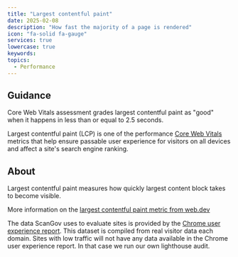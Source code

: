 ```yaml
---
title: "Largest contentful paint"
date: 2025-02-08
description: "How fast the majority of a page is rendered"
icon: "fa-solid fa-gauge"
services: true
lowercase: true
keywords: 
topics:
  - Performance
---
```


## Guidance

Core Web Vitals assessment grades largest contentful paint as "good" when it happens in less than or equal to 2.5 seconds.

Largest contentful paint (LCP) is one of the performance <a href="https://developers.google.com/search/docs/appearance/core-web-vitals">Core Web Vitals</a> metrics that help ensure passable user experience for visitors on all devices and affect a site's search engine ranking.

## About

Largest contentful paint measures how quickly largest content block takes to become visible.

More information on the <a href="https://web.dev/articles/lcp">largest contentful paint metric from web.dev</a>

The data ScanGov uses to evaluate sites is provided by the <a href="https://developer.chrome.com/docs/crux">Chrome user experience report</a>. This dataset is compiled from real visitor data each domain. Sites with low traffic will not have any data available in the Chrome user experience report. In that case we run our own lighthouse audit.